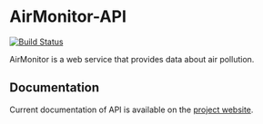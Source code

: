 # AirMonitor-API

[![Build Status](https://travis-ci.org/mckomo/AirMonitor.svg?branch=master)](https://travis-ci.org/mckomo/AirMonitor)

AirMonitor is a web service that provides data about air pollution.  

## Documentation

Current documentation of API is available on the [project website](https://air-monitor.pl/documentation.html).
